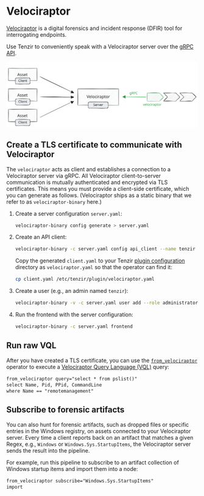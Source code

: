 # Velociraptor

[Velociraptor](https://docs.velociraptor.app) is a digital forensics and
incident response (DFIR) tool for interrogating endpoints.

Use Tenzir to conveniently speak with a Velociraptor server over the [gRPC
API][api].

[api]: https://docs.velociraptor.app/docs/server_automation/server_api/

![Velociraptor](velociraptor.svg)

## Create a TLS certificate to communicate with Velociraptor

The `velociraptor` acts as client and establishes a connection to a Velociraptor
server via gRPC. All Velociraptor client-to-server communication is mutually
authenticated and encrypted via TLS certificates. This means you must provide a
client-side certificate, which you can generate as follows. (Velociraptor ships
as a static binary that we refer to as `velociraptor-binary` here.)

1. Create a server configuration `server.yaml`:
   ```bash
   velociraptor-binary config generate > server.yaml
   ```

2. Create an API client:
   ```bash
   velociraptor-binary -c server.yaml config api_client --name tenzir client.yaml
   ```

   Copy the generated `client.yaml` to your Tenzir [plugin
   configuration](../../configuration.md#plugins) directory as `velociraptor.yaml`
   so that the operator can find it:
   ```bash
   cp client.yaml /etc/tenzir/plugin/velociraptor.yaml
   ```

3. Create a user (e.g., an admin named `tenzir`):
   ```bash
   velociraptor-binary -v -c server.yaml user add --role administrator tenzir
   ```

4. Run the frontend with the server configuration:
   ```bash
   velociraptor-binary -c server.yaml frontend
   ```

## Run raw VQL

After you have created a TLS certificate, you can use the
[`from_velociraptor`](../../tql2/operators/from_velociraptor.md)
operator to execute a [Velociraptor Query Language
(VQL)](https://docs.velociraptor.app/docs/vql/) query:

```tql
from_velociraptor query="select * from pslist()"
select Name, Pid, PPid, CommandLine
where Name == "remotemanagement"
```

## Subscribe to forensic artifacts

You can also hunt for forensic artifacts, such as dropped files or specific
entries in the Windows registry, on assets connected to your Velociraptor
server. Every time a client reports back on an artifact that matches a given
Regex, e.g., `Windows` or `Windows.Sys.StartupItems`, the Velociraptor server
sends the result into the pipeline.

For example, run this pipeline to subscribe to an artifact collection of Windows
startup items and import them into a node:

```tql
from_velociraptor subscribe="Windows.Sys.StartupItems"
import
```
